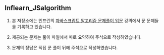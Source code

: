 ## Inflearn_JSalgorithm

1. 본 저장소에는 인프런의 [자바스크립트 알고리즘 문제풀이 입문](https://www.inflearn.com/course/%EC%9E%90%EB%B0%94%EC%8A%A4%ED%81%AC%EB%A6%BD%ED%8A%B8-%EC%95%8C%EA%B3%A0%EB%A6%AC%EC%A6%98-%EB%AC%B8%EC%A0%9C%ED%92%80%EC%9D%B4#) 강의에서 푼 문제들을 기록하고 있습니다.

2. 제공되는 문제는 풀이 파일에서 따로 요약하여 주석으로 작성하였습니다.

3. 문제의 정답은 직접 푼 풀이 뒤에 주석으로 작성하였습니다.
